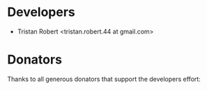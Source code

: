 # Developers

* Tristan Robert <tristan.robert.44 at gmail.com>

# Donators

Thanks to all generous donators that support the developers effort: